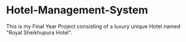 # Hotel-Management-System

This is my Final Year Project consisting of a luxury unique Hotel named "Royal Sheikhupura Hotel".